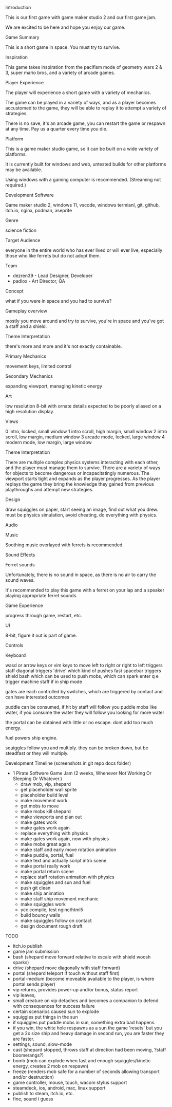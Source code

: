 Introduction

This is our first game with game maker studio 2 and our first game jam.

We are excited to be here and hope you enjoy our game.

Game Summary

This is a short game in space. You must try to survive.

Inspiration

This game takes inspiration from the pacifism mode of geometry wars 2 & 3, super mario bros, and a variety of arcade games.

Player Experience

The player will experience a short game with a variety of mechanics.

The game can be played in a variety of ways, and as a player becomes accustomed to the game, they will be able to replay it to attempt a variety of strategies.

There is no save, it's an arcade game, you can restart the game or respawn at any time. Pay us a quarter every time you die.

Platform

This is a game maker studio game, so it can be built on a wide variety of platforms.

It is currently built for windows and web, untested builds for other platforms may be available.

Using windows with a gaming computer is recommended. (Streaming not required.)

Development Software

Game maker studio 2, windows 11, vscode, windows termianl, git, github, itch.io, nginx, podman, aseprite

Genre

science fiction

Target Audience

everyone in the entire world who has ever lived or will ever live, especially those who like ferrets but do not adopt them.

Team

- dezren39 - Lead Designer, Developer
- padlox - Art Director, QA

Concept

what if you were in space and you had to survive?

Gameplay overview

mostly you move around and try to survive, you're in space and you've got a staff and a shield.

Theme Interpretation

there's more and more and it's not exactly containable.

Primary Mechanics

movement keys, limited control

Secondary Mechanics

expanding viewport, managing kinetic energy

Art

low resolution 8-bit with ornate details expected to be poorly aliased on a high resolution display.

Views

0 intro, locked, small window
1 intro scroll, high margin, small window
2 intro scroll, low margin, medium window
3 arcade mode, locked, large window
4 modern mode, low margin, large window

Theme Interpretation

There are multiple complex physics systems interacting with each other, and the player must manage them to survive. There are a variety of ways for objects to become dangerous or incapacitatingly numerous. The viewport starts tight and expands as the player progresses. As the player replays the game they bring the knowledge they gained from previous playthroughs and attempt new strategies.

Design

draw squiggles on paper, start seeing an image, find out what you drew.
must be physics simulation, avoid cheating, do everything with physics.

Audio

Music

Soothing music overlayed with ferrets is recommended.

Sound Effects

Ferret sounds

Unfortunately, there is no sound in space, as there is no air to carry the sound waves.

It's recommended to play this game with a ferret on your lap and a speaker playing appropriate ferret sounds.

Game Experience

progress through game, restart, etc.

UI

8-bit, figure it out is part of game.

Controls

Keyboard

wasd or arrow keys or vim keys to move
left to right or right to left triggers staff
diagonal triggers 'drive' which kind of pushes fast
spacebar triggers shield bash which can be used to push mobs, which can spark
enter q e trigger machine staff if in ship mode

gates are each controlled by switches, which are triggered by contact and can have interested outcomes

puddle can be consumed, if hit by staff will follow you
puddle mobs like water, if you consume the water they will follow you looking for more water

the portal can be obtained with little or no escape. dont add too much energy.

fuel powers ship engine.

squiggles follow you and multiply. they can be broken down, but be steadfast or they will multiply.

Development Timeline (screenshots in git repo docs folder)

- 1 Pirate Software Game Jam (2 weeks, Whenever Not Working Or Sleeping Or Whatever.)
  - draw mob, vip, shepard
  - get placeholder wall sprite
  - placeholder build level
  - make movement work
  - get mobs to move
  - make mobs kill shepard
  - make viewports and plan out
  - make gates work
  - make gates work again
  - replace everything with physics
  - make gates work again, now with physics
  - make mobs great again
  - make staff and early move rotation animation
  - make puddle, portal, fuel
  - make text and actually script intro scene
  - make portal really work
  - make portal return scene
  - replace staff rotation animation with physics
  - make squiggles and sun and fuel
  - push git clean
  - make ship animation
  - make staff ship movement mechanic
  - make squiggles work
  - ycc compile, test nginc/html5
  - build bouncy walls
  - make squiggles follow on contact
  - design document rough draft

TODO
- itch.io publish
- game jam submission
- bash (shepard move forward relative to xscale with shield woosh sparks)
- drive (shepard move diagonally with staff forward)
- portal (shepard teleport if touch without staff first)
- portal-medium (become moveable available to the player, is where portal sends player)
- vip returns, provides power-up and/or bonus, status report
- vip leaves,
- small creature on vip detaches and becomes a companion to defend with consequences for success failure
- certain scenarios caused sun to explode
- squiggles put things in the sun
- if squiggles put puddle mobs in sun, something extra bad happens.
- if you win, the white hole respawns as a sun the game 'resets' but you get a 2x size ship and heavy damage in second run, you are faster they are faster.
- settings, sound, slow-mode
- cast (shepard stopped, throws staff at direction had been moving, ?staff boomerangs?)
- bomb (mob can explode when fast and enough squiggles/kinetic energy, creates 2 mob on respawn)
- freeze (renders mob safe for a number of seconds allowing transport and/or destruction)
- game controller, mouse, touch, wacom stylus support
- steamdeck, ios, android, mac, linux support
- publish to steam, itch.io, etc.
- fine, sound i guess
